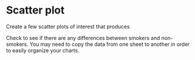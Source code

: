 # Scatter plot

Create a few scatter plots of interest that produces 

Check to see if there are any differences between smokers and non-smokers. You may need to copy the data from one sheet to another in order to easily organize your charts.